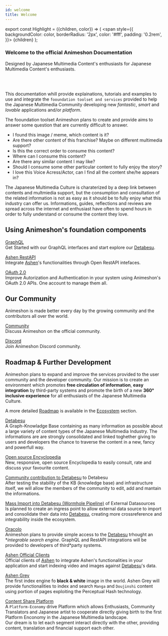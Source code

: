 ```yaml
---
id: welcome
title: Welcome
---
```


export const Highlight = ({children, color}) => (
  <span
    style={{
      backgroundColor: color,
      borderRadius: '2px',
      color: '#fff',
      padding: '0.2rem',
    }}>
    {children}
  </span>
);

### Welcome to the official Animeshon Documentation
<Highlight color="#f42555">Designed by Japanese Multimedia Content's enthusiasts for Japanese Multimedia Content's enthusiasts.</Highlight>

<br />
<br />

This documentation whill provide explainations, tutorials and examples to use and integrate the `fooundation toolset and services` provided to help the Japanese Multimedia Community developing new *fantastic*, *smart* and *lovable* applications and/or *platform*.

The fooundation toolset Animeshon plans to create and provide aims to answer some question that are currently difficult to answer.

* I found this image / meme, which content is it?
* Are there other content of this franchise? Maybe on different multimedia support?
* Is this the correct order to consume this content?
* Where can I consume this content?
* Are there any similar content I may like?
* Should I consume some other particular content to fully enjoy the story?
* I love this Voice Acress/Actor, can I find all the content she/he appears in?

The Japanese Multimedia Culture is charaterized by a deep link between contents and multmiedia support, but the consumption and consultation of the related information is not as easy as it should be to fully enjoy what this industry can offer us. Informations, guides, 
reflections and reviews are spread across the internet and enthusiast have often to spend hours in order to fully understand or consume the content they love.


## Using Animeshon's foundation components

[GraphQL](/docs/detabesu/graphql/quickstarts)   
Get Started with our GraphQL interfaces and start explore our [Detabesu](/docs/detabesu/introduction).

[Ashen RestAPI](/docs/ashen/sdk/quickstarts)  
Integrate [Ashen](/docs/ashen/introduction)'s functionalities through Open RestAPI intefaces.

[OAuth 2.0](/docs/oauth2/introduction)   
Improve Autorization and Authentication in your system using Animeshon's OAuth 2.0 APIs. One account to manage them all.

## Our Community
Animeshon is made better every day by the growing community and the contributors all over the world.

[Community](https://discuss.animeshon.com/)   
Discuss Animeshon on the official community.

[Discord](https://discord.com/invite/WvNsjtR)   
Join Animeshon Discord community.

## Roadmap & Further Development
Animeshon plans to expand and improve the services provided to the user community and the developer community. Our mission is to create an environment which promotes **free circulation of information**, **easy integration** by third-party systems and promote the birth of a new **360° inclusive experience** for all enthusiasts of the Japanese Multimedia Culture.

A more detailed [Roadmap](/docs/ecosystem/roadmap) is available in the [Ecosystem](/docs/ecosystem/introduction) section.

[Detabesu](/docs/detabesu/introduction)   
A Graph-Knowladge Base containing as many information as possible about a large variety of content types of the Japanese Multimedia Industry. The informations are are strongly consolidated and linked toghether giving to users and developers the chance to traverse the content in a new, fancy and powerfull way.

[Open source Encyclopedia](/docs/encyclopedia/introduction)   
New, responsive, open source Encyclopedia to easily consult, rate and discuss your favourite content.

[Community contribution to Detabesu](/docs/ecosystem/roadmap) to Detabesu   
After testing the stability of the KB (knowledge base) and infrastructure itself, we will allow the members of the community to edit, add and mantain the informations.

[Mass Import into Detabesu (Wormhole Pipeline)](/docs/ecosystem/roadmap) of External Datasources   
Is planned to create an ingress point to allow external data source to import and consolidate their data into [Detabesu](/docs/detabesu/introduction), creating more crossreference and integrability inside the ecosystem.

[Oracolo](/docs/search-engine/introduction)   
Animeshon plans to provide simple access to the [Detabesu](/docs/detabesu/introduction) trhought an **integrable search engine*. GraphQL and RestAPI integrations will be provided to developers of third*party systems.

[Ashen Official Clients](/docs/ecosystem/roadmap)   
Official clients of [Ashen](/docs/ashen/introduction) to integrate Ashen's functionalities in your application and start indexing video and images against [Detabesu](/docs/detabesu/introduction)'s data.

[Ashen Grey](/docs/ecosystem/roadmap)   
The first index engine fo **black & white** image in the world. Ashen Grey will provide functionalities to index and search `Manga` and `Doujinshi` content using portion of pages exploiting the Perceptual Hash technology.

[Content Share Platform](/docs/ecosystem/roadmap)   
A `Platform-Economy` drive Platform which allows Enthusiasts, Community Translators and Japanese artist to cooperate directly giving birth to the first Platform Enconomy in the Japanese Multimedia landscape.  
Our dream is to let each segment interact directly with the other, providing content, translation and financial support each other.
